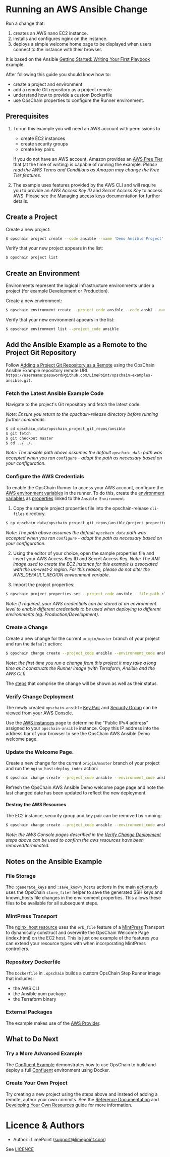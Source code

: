 # Running an AWS Ansible Change

Run a change that:
  1. creates an AWS nano EC2 instance.
  2. installs and configures nginx on the instance.
  3. deploys a simple welcome home page to be displayed when users connect to the instance with their browser.

It is based on the Ansible [Getting Started: Writing Your First Playbook](https://www.ansible.com/blog/getting-started-writing-your-first-playbook) example.

After following this guide you should know how to:
- create a project and environment
- add a remote Git repository as a project remote
- understand how to provide a custom Dockerfile
- use OpsChain properties to configure the Runner environment.

## Prerequisites

1. To run this example you will need an AWS account with permissions to
    - create EC2 instances
    - create security groups
    - create key pairs.

    If you do not have an AWS account, Amazon provides an [AWS Free Tier](https://aws.amazon.com/free/) that (at the time of writing) is capable of running the example. _Please read the AWS Terms and Conditions as Amazon may change the Free Tier features._


2. The example uses features provided by the AWS CLI and will require you to provide an _AWS Access Key ID_ and _Secret Access Key_ to access AWS. Please see the [Managing access keys](https://docs.aws.amazon.com/IAM/latest/UserGuide/id_credentials_access-keys.html#Using_CreateAccessKey) documentation for further details.

## Create a Project

Create a new project:

```bash
$ opschain project create --code ansible --name 'Demo Ansible Project' --description 'My Ansible project' --confirm
```

Verify that your new project appears in the list:

```bash
$ opschain project list
```

## Create an Environment

Environments represent the logical infrastructure environments under a project (for example Development or Production).

Create a new environment:

```bash
$ opschain environment create --project_code ansible --code ansbl --name 'Ansible Environment' --description 'My Ansible environment' --confirm
```

Verify that your new environment appears in the list:

```bash
$ opschain environment list --project_code ansible
```

## Add the Ansible Example as a Remote to the Project Git Repository

Follow [Adding a Project Git Repository as a Remote](reference/project_git_repositories.md#adding-a-project-git-repository-as-a-remote) using the OpsChain Ansible Example repository remote URL `https://username:password@github.com/LimePoint/opschain-examples-ansible.git`.

### Fetch the Latest Ansible Example Code

Navigate to the project's Git repository and fetch the latest code.

_Note: Ensure you return to the opschain-release directory before running further commands._
```bash
$ cd opschain_data/opschain_project_git_repos/ansible
$ git fetch
$ git checkout master
$ cd ../../..
```

_Note: The ansible path above assumes the default `opschain_data` path was accepted when you ran `configure` - adapt the path as necessary based on your configuration._

### Configure the AWS Credentials

To enable the OpsChain Runner to access your AWS account, configure the [AWS environment variables](https://docs.aws.amazon.com/cli/latest/userguide/cli-configure-envvars.html) in the runner. To do this, create the [environment variables](https://github.com/LimePoint/opschain-release/blob/master/docs/reference/properties.md#environment-variables) as [properties](reference/properties.md) linked to the `Ansible Environment`.

1. Copy the sample project properties file into the opschain-release `cli-files` directory.

```bash
$ cp opschain_data/opschain_project_git_repos/ansible/project_properties.json ./cli-files
```

_Note: The path above assumes the default `opschain_data` path was accepted when you ran `configure` - adapt the path as necessary based on your configuration._

2. Using the editor of your choice, open the sample properties file and insert your AWS Access Key ID and Secret Access Key. _Note: The AMI image used to create the EC2 instance for this example is associated with the us-west-2 region. For this reason, please do not alter the AWS_DEFAULT_REGION environment variable_.

3. Import the project properties:

```bash
$ opschain project properties-set --project_code ansible --file_path cli-files/project_properties.json --confirm
```

_Note: If required, your AWS credentials can be stored at an environment level to enable different credentials to be used when deploying to different environments (eg. Production/Development)._

### Create a Change

Create a new change for the current `origin/master` branch of your project and run the `default` action:

```bash
$ opschain change create --project_code ansible --environment_code ansbl --commit_ref origin/master --action default --confirm
```

_Note: the first time you run a change from this project it may take a long time as it constructs the Runner image (with Terraform, Ansible and the AWS CLI)._


The [steps](reference/concepts.md#step) that comprise the change will be shown as well as their status.

### Verify Change Deployment

The newly created `opschain-ansible` [Key Pair](https://us-west-2.console.aws.amazon.com/EC2/v2/home?region=us-west-2#KeyPairs:) and [Security Group](https://us-west-2.console.aws.amazon.com/EC2/v2/home?region=us-west-2#SecurityGroups:sort=group-name) can be viewed from your AWS Console.

Use the [AWS instances](https://us-west-2.console.aws.amazon.com/EC2/v2/home?region=us-west-2#Instances:) page to determine the "Public IPv4 address" assigned to your `opschain-ansible` instance. Copy this IP address into the address bar of your browser to see the OpsChain AWS Ansible Demo welcome page.

### Update the Welcome Page.

Create a new change for the current `origin/master` branch of your project and run the `nginx_host:deploy_index` action:

```bash
$ opschain change create --project_code ansible --environment_code ansbl --commit_ref origin/master --action nginx_host:deploy_index --confirm
```

Refresh the OpsChain AWS Ansible Demo welcome page page and note the last changed date has been updated to reflect the new deployment.

#### Destroy the AWS Resources

The EC2 instance, security group and key pair can be removed by running:

```bash
$ opschain change create --project_code ansible --environment_code ansbl --commit_ref origin/master --action destroy --confirm
```

_Note: the AWS Console pages described in the [Verify Change Deployment](#verify_change_deployment) steps above can be used to confirm the aws resources have been removed/terminated._

## Notes on the Ansible Example

### File Storage

The `:generate_keys` and `:save_known_hosts` actions in the main [actions.rb](https://github.com/LimePoint/opschain-examples-ansible/blob/actions.rb) uses the OpsChain `store_file!` helper to save the generated SSH keys and known_hosts file changes in the environment properties. This allows these files to be available for all subsequent steps.

### MintPress Transport

The [nginx_host resource](https://github.com/LimePoint/opschain-examples-ansible/blob/lib/nginx_host/resource.rb) uses the `erb_file` feature of a [MintPress](https://www.limepoint.com/mintpress) Transport to dynamically construct and overwrite the OpsChain Welcome Page (index.html) on the EC2 host. This is just one example of the features you can extend your resource types with when incorporating MintPress controllers.

### Repository Dockerfile

The `Dockerfile` in `.opschain` builds a custom OpsChain Step Runner image that includes:
- the AWS CLI
- the Ansible yum package
- the Terraform binary

### External Packages

The example makes use of the [AWS Provider](https://registry.terraform.io/providers/hashicorp/aws/latest/docs).

## What to Do Next

### Try a More Advanced Example

The [Confluent Example](running_a_complex_change.md) demonstrates how to use OpsChain to build and deploy a full [Confluent](https://www.confluent.io) environment using Docker.

### Create Your Own Project

Try creating a new project using the steps above and instead of adding a remote, author your own commits. See the [Reference Documentation](reference/index.md) and [Developing Your Own Resources](developing_resources.md) guide for more information.

# Licence & Authors
- Author:: LimePoint (support@limepoint.com)

See [LICENCE](../LICENCE)
